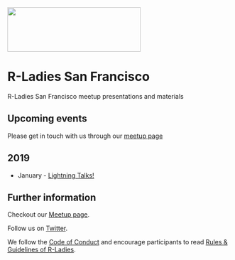 <img src="https://github.com/rladies/starter-kit/blob/master/logo/R-LadiesGlobal_RBG_online_LogoWithText_Horizontal.png" data-canonical-src="https://github.com/rladies/starter-kit/blob/master/logo/R-LadiesGlobal_RBG_online_LogoWithText_Horizontal.png" width="300" height="100"/>

# R-Ladies San Francisco 

R-Ladies San Francisco meetup presentations and materials

## Upcoming events
Please get in touch with us through our [meetup page](https://www.meetup.com/rladies-san-francisco/)

## 2019
* January - [Lightning Talks!](https://www.meetup.com/rladies-san-francisco/events/257411285/)



## Further information

Checkout our [Meetup page](https://www.meetup.com/rladies-san-francisco/).

Follow us on [Twitter](https://twitter.com/rladiessf).

We follow the [Code of Conduct](https://github.com/rladies/starter-kit/wiki/Code-of-Conduct) and encourage participants to read [Rules & Guidelines of R-Ladies](https://github.com/rladies/starter-kit/blob/master/R-Ladies_RulesGuidelines.pdf).




